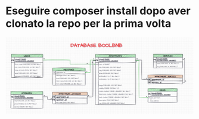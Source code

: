 # Eseguire composer install dopo aver clonato la repo per la prima volta

![alt text](BoolBNB_db.jpg)

<!-- $faker = new Faker\Generator();
$faker->addProvider(new Faker\Provider\en_AU\Address($faker));
$faker->state; // will give you only Australian states -->
